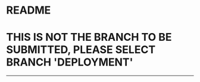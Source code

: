 # README
# **THIS IS NOT THE BRANCH TO BE SUBMITTED, PLEASE SELECT BRANCH 'DEPLOYMENT'**
-----------------------------------------------------------------------------
